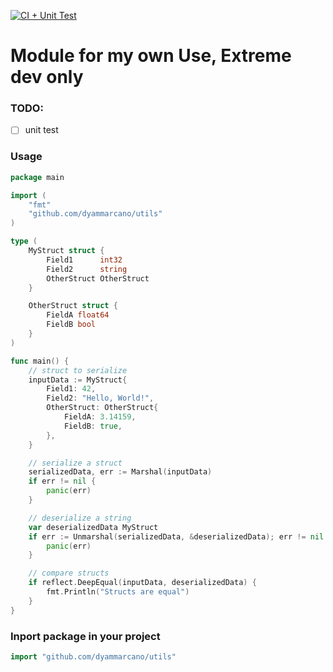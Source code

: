 [![CI + Unit Test](https://github.com/dyammarcano/utils/actions/workflows/ci.yml/badge.svg)](https://github.com/dyammarcano/utils/actions/workflows/ci.yml)

# Module for my own Use, Extreme dev only

### TODO:

- [ ] unit test

### Usage

```go
package main

import (
    "fmt"
    "github.com/dyammarcano/utils"
)

type (
	MyStruct struct {
		Field1      int32
		Field2      string
		OtherStruct OtherStruct
	}

	OtherStruct struct {
		FieldA float64
		FieldB bool
	}
)

func main() {
    // struct to serialize
    inputData := MyStruct{
		Field1: 42,
		Field2: "Hello, World!",
		OtherStruct: OtherStruct{
			FieldA: 3.14159,
			FieldB: true,
		},
	}

    // serialize a struct
	serializedData, err := Marshal(inputData)
    if err != nil {
        panic(err)
    }

    // deserialize a string
    var deserializedData MyStruct
	if err := Unmarshal(serializedData, &deserializedData); err != nil {
        panic(err)
    }

    // compare structs
    if reflect.DeepEqual(inputData, deserializedData) {
        fmt.Println("Structs are equal")
    }
}
```

### Inport package in your project

```go
import "github.com/dyammarcano/utils"
```
